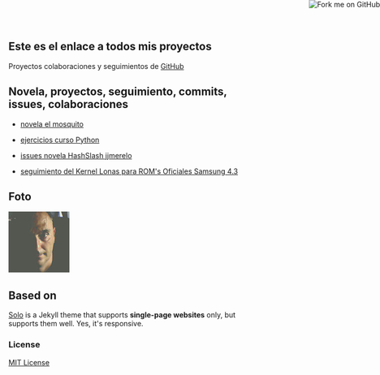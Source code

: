 ## Este es el enlace a todos mis proyectos

Proyectos colaboraciones y seguimientos de [GitHub](https://github.com/Makova)

## Novela, proyectos, seguimiento, commits, issues, colaboraciones

* [novela el mosquito](https://github.com/Makova/mosquito)

* [ejercicios curso Python](https://github.com/Makova/ejerciciosPython)

* [issues novela HashSlash jjmerelo](https://github.com/JJ/HashSlash)

* [seguimiento del Kernel Lonas para ROM's Oficiales Samsung 4.3](https://github.com/javilonas/Lonas_KL-GT-I9300-Sammy)

## Foto

![Manu Cogolludo](makova.jpg)

## Based on

[Solo](http://chibicode.github.io/solo) is a Jekyll theme that supports **single-page websites** only, but supports them well. Yes, it's responsive.

### License

[MIT License](http://chibicode.mit-license.org/)

<a href="https://github.com/chibicode/solo"><img style="position: absolute; top: 0; right: 0; border: 0;" src="https://s3.amazonaws.com/github/ribbons/forkme_right_darkblue_121621.png" alt="Fork me on GitHub"></a>
